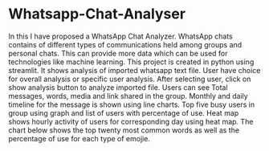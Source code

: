 # Whatsapp-Chat-Analyser
In this I have proposed a WhatsApp Chat Analyzer. WhatsApp chats contains of different types of communications held among groups and personal chats. This can provide more data which can be used for technologies like machine learning.
This project is created in python using streamlit.
It shows analysis of imported whatsapp text file. 
User have choice for overall analysis or specific user analysis.
After selecting user, click on show analysis button to analyze imported file.
Users can see Total messages, words, media and link shared in the group. 
Monthly and daily timeline for the message is shown using line charts.
Top five busy users in group using graph and list of users with percentage of use. 
Heat map shows hourly activity of users for corresponding day using heat map.
The chart below shows the top twenty most common words as well as the percentage of use for each type of emojie.
